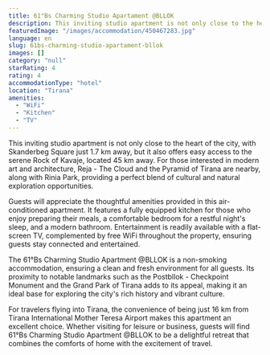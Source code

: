 ```yaml
---
title: 61°Bs Charming Studio Apartament @BLLOK
description: This inviting studio apartment is not only close to the heart of the city, with Skanderbeg Square just 1.7 km away, but it also offers easy access to the serene
featuredImage: "/images/accommodation/450467283.jpg"
language: en
slug: 61bs-charming-studio-apartament-bllok
images: []
category: "null"
starRating: 4
rating: 4
accommodationType: "hotel"
location: "Tirana"
amenities:
  - "WiFi"
  - "Kitchen"
  - "TV"
---
```


This inviting studio apartment is not only close to the heart of the city, with Skanderbeg Square just 1.7 km away, but it also offers easy access to the serene Rock of Kavaje, located 45 km away. For those interested in modern art and architecture, Reja - The Cloud and the Pyramid of Tirana are nearby, along with Rinia Park, providing a perfect blend of cultural and natural exploration opportunities.

Guests will appreciate the thoughtful amenities provided in this air-conditioned apartment. It features a fully equipped kitchen for those who enjoy preparing their meals, a comfortable bedroom for a restful night's sleep, and a modern bathroom. Entertainment is readily available with a flat-screen TV, complemented by free WiFi throughout the property, ensuring guests stay connected and entertained.

The 61°Bs Charming Studio Apartment @BLLOK is a non-smoking accommodation, ensuring a clean and fresh environment for all guests. Its proximity to notable landmarks such as the Postbllok - Checkpoint Monument and the Grand Park of Tirana adds to its appeal, making it an ideal base for exploring the city's rich history and vibrant culture.

For travelers flying into Tirana, the convenience of being just 16 km from Tirana International Mother Teresa Airport makes this apartment an excellent choice. Whether visiting for leisure or business, guests will find 61°Bs Charming Studio Apartment @BLLOK to be a delightful retreat that combines the comforts of home with the excitement of travel.

